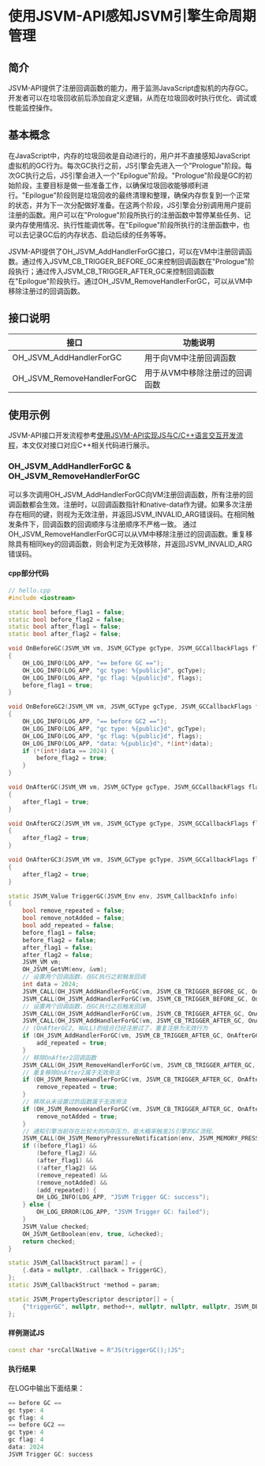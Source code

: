 # 使用JSVM-API感知JSVM引擎生命周期管理
<!--Kit: NDK Development-->
<!--Subsystem: arkcompiler-->
<!--Owner: @yuanxiaogou; @huanghan18; @suyuehhh; @KasonChan; @string_sz; @diking-->
<!--SE: @knightaoko-->
<!--TSE: @test_lzz-->

## 简介

JSVM-API提供了注册回调函数的能力，用于监测JavaScript虚拟机的内存GC。开发者可以在垃圾回收前后添加自定义逻辑，从而在垃圾回收时执行优化、调试或性能监控操作。

## 基本概念

在JavaScript中，内存的垃圾回收是自动进行的，用户并不直接感知JavaScript虚拟机的GC行为。每次GC执行之前，JS引擎会先进入一个"Prologue"阶段。每次GC执行之后，JS引擎会进入一个"Epilogue"阶段。"Prologue"阶段是GC的初始阶段，主要目标是做一些准备工作，以确保垃圾回收能够顺利进行。"Epilogue"阶段则是垃圾回收的最终清理和整理，确保内存恢复到一个正常的状态，并为下一次分配做好准备。在这两个阶段，JS引擎会分别调用用户提前注册的函数。用户可以在"Prologue"阶段所执行的注册函数中暂停某些任务、记录内存使用情况、执行性能调优等。在"Epilogue"阶段所执行的注册函数中，也可以去记录GC后的内存状态、启动后续的任务等等。

JSVM-API提供了OH_JSVM_AddHandlerForGC接口，可以在VM中注册回调函数。通过传入JSVM_CB_TRIGGER_BEFORE_GC来控制回调函数在"Prologue"阶段执行；通过传入JSVM_CB_TRIGGER_AFTER_GC来控制回调函数在"Epilogue"阶段执行。通过OH_JSVM_RemoveHandlerForGC，可以从VM中移除注册过的回调函数。

## 接口说明

| 接口                       | 功能说明                            |
|----------------------------|-------------------------------------|
| OH_JSVM_AddHandlerForGC         | 用于向VM中注册回调函数|
| OH_JSVM_RemoveHandlerForGC   | 用于从VM中移除注册过的回调函数|

## 使用示例

JSVM-API接口开发流程参考[使用JSVM-API实现JS与C/C++语言交互开发流程](use-jsvm-process.md)，本文仅对接口对应C++相关代码进行展示。

### OH_JSVM_AddHandlerForGC & OH_JSVM_RemoveHandlerForGC

可以多次调用OH_JSVM_AddHandlerForGC向VM注册回调函数，所有注册的回调函数都会生效。注册时，以回调函数指针和native-data作为键。如果多次注册存在相同的键，则视为无效注册，并返回JSVM_INVALID_ARG错误码。在相同触发条件下，回调函数的回调顺序与注册顺序不严格一致。
通过OH_JSVM_RemoveHandlerForGC可以从VM中移除注册过的回调函数。重复移除具有相同key的回调函数，则会判定为无效移除，并返回JSVM_INVALID_ARG错误码。

#### cpp部分代码

```cpp
// hello.cpp
#include <iostream>

static bool before_flag1 = false;
static bool before_flag2 = false;
static bool after_flag1 = false;
static bool after_flag2 = false;

void OnBeforeGC(JSVM_VM vm, JSVM_GCType gcType, JSVM_GCCallbackFlags flags, void *data)
{
    OH_LOG_INFO(LOG_APP, "== before GC ==");
    OH_LOG_INFO(LOG_APP, "gc type: %{public}d", gcType);
    OH_LOG_INFO(LOG_APP, "gc flag: %{public}d", flags);
    before_flag1 = true;
}

void OnBeforeGC2(JSVM_VM vm, JSVM_GCType gcType, JSVM_GCCallbackFlags flags, void *data)
{
    OH_LOG_INFO(LOG_APP, "== before GC2 ==");
    OH_LOG_INFO(LOG_APP, "gc type: %{public}d", gcType);
    OH_LOG_INFO(LOG_APP, "gc flag: %{public}d", flags);
    OH_LOG_INFO(LOG_APP, "data: %{public}d", *(int*)data);
    if (*(int*)data == 2024) {
        before_flag2 = true;
    }
}

void OnAfterGC(JSVM_VM vm, JSVM_GCType gcType, JSVM_GCCallbackFlags flags, void *data)
{
    after_flag1 = true;
}

void OnAfterGC2(JSVM_VM vm, JSVM_GCType gcType, JSVM_GCCallbackFlags flags, void *data)
{
    after_flag2 = true;
}

void OnAfterGC3(JSVM_VM vm, JSVM_GCType gcType, JSVM_GCCallbackFlags flags, void *data)
{
    after_flag2 = true;
}

static JSVM_Value TriggerGC(JSVM_Env env, JSVM_CallbackInfo info)
{
    bool remove_repeated = false;
    bool remove_notAdded = false;
    bool add_repeated = false;
    before_flag1 = false;
    before_flag2 = false;
    after_flag1 = false;
    after_flag2 = false;
    JSVM_VM vm;
    OH_JSVM_GetVM(env, &vm);
    // 设置两个回调函数，在GC执行之前触发回调
    int data = 2024;
    JSVM_CALL(OH_JSVM_AddHandlerForGC(vm, JSVM_CB_TRIGGER_BEFORE_GC, OnBeforeGC, JSVM_GC_TYPE_ALL, NULL));
    JSVM_CALL(OH_JSVM_AddHandlerForGC(vm, JSVM_CB_TRIGGER_BEFORE_GC, OnBeforeGC2, JSVM_GC_TYPE_ALL, (void*)(&data)));
    // 设置两个回调函数，在GC执行之后触发回调
    JSVM_CALL(OH_JSVM_AddHandlerForGC(vm, JSVM_CB_TRIGGER_AFTER_GC, OnAfterGC, JSVM_GC_TYPE_ALL, NULL));
    JSVM_CALL(OH_JSVM_AddHandlerForGC(vm, JSVM_CB_TRIGGER_AFTER_GC, OnAfterGC2, JSVM_GC_TYPE_ALL, NULL));
    // (OnAfterGC2, NULL)的组合已经注册过了，重复注册为无效行为
    if (OH_JSVM_AddHandlerForGC(vm, JSVM_CB_TRIGGER_AFTER_GC, OnAfterGC2, JSVM_GC_TYPE_ALL, NULL) == JSVM_INVALID_ARG) {
        add_repeated = true;
    }
    // 移除OnAfter2回调函数
    JSVM_CALL(OH_JSVM_RemoveHandlerForGC(vm, JSVM_CB_TRIGGER_AFTER_GC, OnAfterGC2, NULL));
    // 重复移除OnAfter2属于无效用法
    if (OH_JSVM_RemoveHandlerForGC(vm, JSVM_CB_TRIGGER_AFTER_GC, OnAfterGC2, new int(12)) == JSVM_INVALID_ARG) {
        remove_repeated = true;
    }
    // 移除从未设置过的函数属于无效用法
    if (OH_JSVM_RemoveHandlerForGC(vm, JSVM_CB_TRIGGER_AFTER_GC, OnAfterGC3, NULL) == JSVM_INVALID_ARG) {
        remove_notAdded = true;
    }
    // 通知引擎当前存在比较大的内存压力，能大概率触发JS引擎的GC流程。
    JSVM_CALL(OH_JSVM_MemoryPressureNotification(env, JSVM_MEMORY_PRESSURE_LEVEL_CRITICAL));
    if ((before_flag1) &&
        (before_flag2) &&
        (after_flag1) &&
        (!after_flag2) &&
        (remove_repeated) &&
        (remove_notAdded) &&
        (add_repeated)) {
        OH_LOG_INFO(LOG_APP, "JSVM Trigger GC: success");
    } else {
        OH_LOG_ERROR(LOG_APP, "JSVM Trigger GC: failed");
    }
    JSVM_Value checked;
    OH_JSVM_GetBoolean(env, true, &checked);
    return checked;
}

static JSVM_CallbackStruct param[] = {
    {.data = nullptr, .callback = TriggerGC},
};
static JSVM_CallbackStruct *method = param;

static JSVM_PropertyDescriptor descriptor[] = {
    {"triggerGC", nullptr, method++, nullptr, nullptr, nullptr, JSVM_DEFAULT},
};
```
#### 样例测试JS
```cpp
const char *srcCallNative = R"JS(triggerGC();)JS";
```
#### 执行结果
在LOG中输出下面结果：
```cpp
== before GC ==
gc type: 4
gc flag: 4
== before GC2 ==
gc type: 4
gc flag: 4
data: 2024
JSVM Trigger GC: success
```